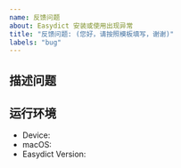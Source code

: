 ```yaml
---
name: 反馈问题
about: Easydict 安装或使用出现异常
title: "反馈问题: (您好，请按照模板填写，谢谢)"
labels: "bug"
---
```


<!--
⚠️ 反馈前请确保已阅读
⚠️ 反馈前请确保已阅读
⚠️ 反馈前请确保已阅读

1. 请确保你已经认真阅读了 README 文件，可能你的问题不是「问题」。
2. 请在 issues 页面搜索你的问题，很可能已被解决。
3. 如果仍旧有问题，请填写模板描述问题，以便大家理解、定位和解决问题。
-->

<!-- 这是隐藏的信息 -->
<!-- 👆👆👆这样括起来的信息将被隐藏，填写时注意不要写在里面。 -->
<!-- 点击编辑器上方的 preview 可预览你填写的效果 -->

## 描述问题

<!--请简洁清晰地描述问题，如果涉及 UI，希望能够提供截图-->

## 运行环境

<!--如果认为是功能 bug，希望能提供以下运行环境信息-->

- Device: <!--e.g. MacBook Pro (Retina, 15-inch, Mid 2015)-->
- macOS: <!--e.g. 11.0-->
- Easydict Version: <!--e.g. 1.0.0-->
